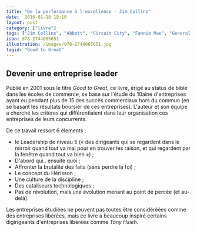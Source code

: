 ```yaml
---
title: "De la performance à l'excellence - Jim Collins"
date:  2016-01-18 19:10
layout: post
category: ["livre"]
tags: ["Jim Collins", "Abbott", "Circuit City", "Fannie Mae", "General Electric", "Gillette", "Kimberly-Clark", "Kroger", "Nucor", "Philip Morris", "Rubbermaid", "Walgreens", "Wells Fargo"]
isbn: 978-2744065651
illustration: /images/978-2744065651.jpg
tagid: "Good to Great"
---
```

## Devenir une entreprise leader

Publié en 2001 sous le titre *Good to Great*, ce livre, érigé au status de bible dans les écoles de commerce, se base sur l'étude du 10aine d'entreprises ayant eu pendant plus de 15 des succès commerciaux hors du commun (en se basant les résultats boursier de ces entreprises). L'auteur et son équipe a cherché les critères qui différentiaient dans leur organisation ces entreprises de leurs concurrents.

De ce travail ressort 6 élements :

 - le Leadership de niveau 5 (« des dirigeants qui se regardent dans le mirroir quand tout va mal pour en trouver les raison, et qui regardent par la fenêtre quand tout va bien ») ;
 - D'abord qui.. ensuite quoi ;
 - Affronter la brutalité des faits (sans perdre la foi) ;
 - Le concept du Hérisson ;
 - Une culture de la discipline ;
 - Des cataliseurs technologiques ;
 - Pas de révolution, mais une évolution menant au point de percée (et au-delà).

Les entreprises étudiées ne peuvent pas toutes être considéréées comme des entreprises libérées, mais ce livre a beaucoup inspiré certains digirigeants d'entreprises libérées comme *Tony Hsieh*.
